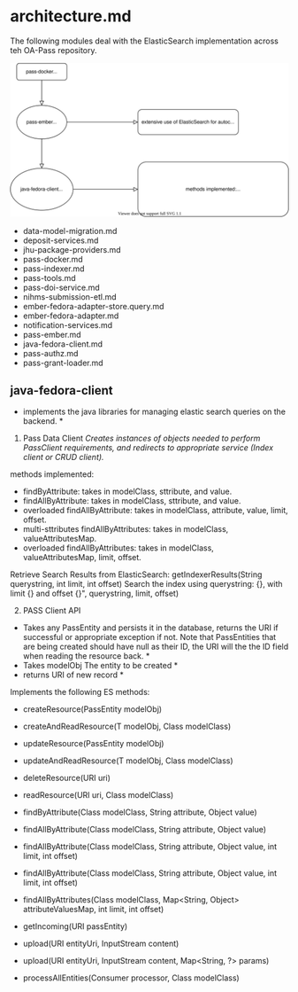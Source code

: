 # architecture.md

The following modules deal with the ElasticSearch implementation across teh OA-Pass repository.

![flowchart](OA-Pass-ES-flowchart.drawio.svg)
                                                   
- data-model-migration.md
- deposit-services.md
- jhu-package-providers.md
- pass-docker.md
- pass-indexer.md
- pass-tools.md
- pass-doi-service.md
- nihms-submission-etl.md
- ember-fedora-adapter-store.query.md                                
- ember-fedora-adapter.md
- notification-services.md
- pass-ember.md
- java-fedora-client.md
- pass-authz.md
- pass-grant-loader.md

## java-fedora-client
* implements the java libraries for managing elastic search queries on the backend. *

1. Pass Data Client
*Creates instances of objects needed to perform PassClient requirements, and redirects to appropriate service (Index client or CRUD client).*

methods implemented:
- findByAttribute: takes in modelClass, sttribute, and value.
- findAllByAttribute: takes in modelClass, sttribute, and value.
- overloaded findAllByAttribute: takes in modelClass, attribute, value, limit, offset.
- multi-sttributes findAllByAttributes: takes in modelClass, valueAttributesMap.
- overloaded findAllByAttributes: takes in modelClass, valueAttributesMap, limit, offset.

Retrieve Search Results from ElasticSearch: getIndexerResults(String querystring, int limit, int offset)
Search the index using querystring: {}, with limit {} and offset {}", querystring,  limit, offset)

2. PASS Client API
* Takes any PassEntity and persists it in the database, returns the URI if successful or appropriate exception if not. Note that PassEntities that are being created should have null as their ID, the URI will the the ID field when reading the resource back. *
* Takes modelObj The entity to be created *
* returns URI of new record *

Implements the following ES methods:
- createResource(PassEntity modelObj)
- createAndReadResource(T modelObj, Class<T> modelClass)
- updateResource(PassEntity modelObj)
- updateAndReadResource(T modelObj, Class<T> modelClass)
- deleteResource(URI uri)
- readResource(URI uri, Class<T> modelClass)

- findByAttribute(Class<T> modelClass, String attribute, Object value)
- findAllByAttribute(Class<T> modelClass, String attribute, Object value)
- findAllByAttribute(Class<T> modelClass, String attribute, Object value, int limit, int offset)
- findAllByAttribute(Class<T> modelClass, String attribute, Object value, int limit, int offset)
- findAllByAttributes(Class<T> modelClass, Map<String, Object> attributeValuesMap, int limit, int offset)
- getIncoming(URI passEntity)
- upload(URI entityUri, InputStream content)
- upload(URI entityUri, InputStream content, Map<String, ?> params)
- processAllEntities(Consumer<URI> processor, Class<T> modelClass)
